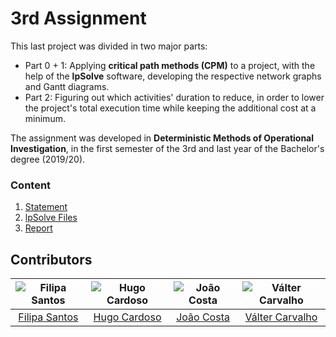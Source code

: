 # 3rd Assignment

This last project was divided in two major parts:
* Part 0 + 1: Applying **critical path methods (CPM)** to a project, with the help of the **lpSolve** software, developing the respective network graphs and Gantt diagrams.
* Part 2: Figuring out which activities' duration to reduce, in order to lower the project's total execution time while keeping the additional cost at a minimum.

The assignment was developed in **Deterministic Methods of Operational Investigation**, in the first semester of the 3rd and last year of the Bachelor's degree (2019/20).

### Content

1. [Statement](statement.pdf)
2. [lpSolve Files](files)
2. [Report](report.pdf)

## Contributors

![Filipa Santos][filipa-pic] | ![Hugo Cardoso][hugo-pic] | ![João Costa][cunha-pic] | ![Válter Carvalho][valter-pic]
:---: | :---: | :---: | :---:
[Filipa Santos][filipa] | [Hugo Cardoso][hugo] | [João Costa][cunha] | [Válter Carvalho][valter]

[filipa]: https://github.com/fliper6
[filipa-pic]: https://github.com/fliper6.png?size=120
[hugo]: https://github.com/Abjiri
[hugo-pic]: https://github.com/Abjiri.png?size=120
[cunha]: https://github.com/Jcc20
[cunha-pic]: https://github.com/Jcc20.png?size=120
[valter]: https://github.com/wurzy
[valter-pic]: https://github.com/wurzy.png?size=120
